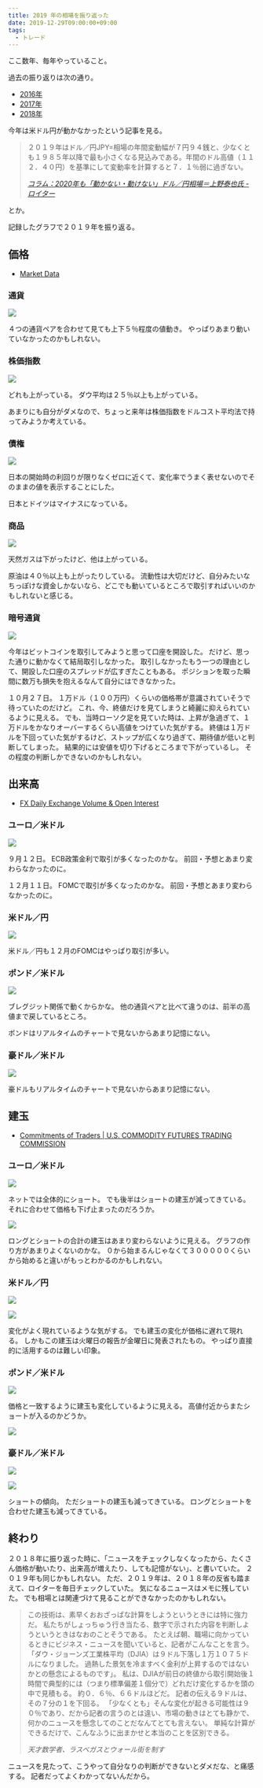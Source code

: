 ```yaml
---
title: 2019 年の相場を振り返った
date: 2019-12-29T09:00:00+09:00
tags:
  - トレード
---
```


ここ数年、毎年やっていること。

<!--more-->

過去の振り返りは次の通り。

* [2016年](/post/65/)
* [2017年](/post/75/)
* [2018年](/post/213/)

今年は米ドル円が動かなかったという記事を見る。

> ２０１９年はドル／円JPY=相場の年間変動幅が７円９４銭と、少なくとも１９８５年以降で最も小さくなる見込みである。年間のドル高値（１１２．４０円）を基準にして変動率を計算すると７．１％弱に過ぎない。
>
> <cite>[コラム：2020年も「動かない・動けない」ドル／円相場＝上野泰也氏 - ロイター](https://jp.reuters.com/article/column-ueno-idJPKBN1YS1H7)</cite>

とか。

記録したグラフで２０１９年を振り返る。

## 価格

* [Market Data](https://www.wsj.com/market-data)

### 通貨

![](/img/2019-12-29-01-01.jpg)

４つの通貨ペアを合わせて見ても上下５％程度の値動き。
やっぱりあまり動いていなかったのかもしれない。

### 株価指数

![](/img/2019-12-29-01-02.jpg)

どれも上がっている。
ダウ平均は２５％以上も上がっている。

あまりにも自分がダメなので、ちょっと来年は株価指数をドルコスト平均法で持ってみようか考えている。

### 債権

![](/img/2019-12-29-01-03.jpg)

日本の開始時の利回りが限りなくゼロに近くて、変化率でうまく表せないのでそのままの値を表示することにした。

日本とドイツはマイナスになっている。

<!-- ![](/img/2019-12-29-01-04.jpg) -->

### 商品

![](/img/2019-12-29-01-05.jpg)

天然ガスは下がったけど、他は上がっている。

原油は４０％以上も上がったりしている。
流動性は大切だけど、自分みたいなちっぽけな資金しかないなら、どこでも動いているところで取引すればいいのかもしれないと感じる。

### 暗号通貨

![](/img/2019-12-29-01-06.jpg)

今年はビットコインを取引してみようと思って口座を開設した。
だけど、思った通りに動かなくて結局取引しなかった。
取引しなかったもう一つの理由として、開設した口座のスプレッドが広すぎたこともある。
ポジションを取った瞬間に数万も損失を抱えるなんて自分にはできなかった。

１０月２７日。
１万ドル（１００万円）くらいの価格帯が意識されていそうで待っていたのだけど。
これ、今、終値だけを見てしまうと綺麗に抑えられているように見える。
でも、当時ローソク足を見ていた時は、上昇が急過ぎて、１万ドルをかなりオーバーするくらい高値をつけていた気がする。
終値は１万ドルを下回っていた気がするけど、ストップが広くなり過ぎて、期待値が低いと判断してしまった。
結果的には安値を切り下げるところまで下がっているし。
その程度の判断しかできないのかもしれない。

## 出来高

* [FX Daily Exchange Volume & Open Interest](https://www.cmegroup.com/market-data/volume-open-interest/fx-volume.html)

### ユーロ／米ドル

![](/img/2019-12-29-01-07.png)

９月１２日。
ECB政策金利で取引が多くなったのかな。
前回・予想とあまり変わらなかったのに。

１２月１１日。
FOMCで取引が多くなったのかな。
前回・予想とあまり変わらなかったのに。

### 米ドル／円

![](/img/2019-12-29-01-08.png)

米ドル／円も１２月のFOMCはやっぱり取引が多い。

### ポンド／米ドル

![](/img/2019-12-29-01-09.png)

ブレグジット関係で動くからかな。
他の通貨ペアと比べて違うのは、前半の高値まで戻しているところ。

ポンドはリアルタイムのチャートで見ないからあまり記憶にない。

### 豪ドル／米ドル

![](/img/2019-12-29-01-10.png)

豪ドルもリアルタイムのチャートで見ないからあまり記憶にない。

## 建玉

* [Commitments of Traders | U.S. COMMODITY FUTURES TRADING COMMISSION](https://www.cftc.gov/MarketReports/CommitmentsofTraders/index.htm)

### ユーロ／米ドル

![](/img/2019-12-29-01-11.png)

ネットでは全体的にショート。
でも後半はショートの建玉が減ってきている。
それに合わせて価格も下げ止まったのだろうか。

![](/img/2019-12-29-01-12.png)

ロングとショートの合計の建玉はあまり変わらないように見える。
グラフの作り方があまりよくないのかな。
０から始まるんじゃなくて３０００００くらいから始めると違いがもっとわかるのかもしれない。

### 米ドル／円

![](/img/2019-12-29-01-13.png)

![](/img/2019-12-29-01-14.png)

変化がよく現れているような気がする。
でも建玉の変化が価格に遅れて現れる。
しかもこの建玉は火曜日の報告が金曜日に発表されたもの。
やっぱり直接的に活用するのは難しい印象。

### ポンド／米ドル

![](/img/2019-12-29-01-15.png)

価格と一致するように建玉も変化しているように見える。
高値付近からまたショートが入るのかどうか。

![](/img/2019-12-29-01-16.png)

### 豪ドル／米ドル

![](/img/2019-12-29-01-17.png)

![](/img/2019-12-29-01-18.png)

ショートの傾向。
ただショートの建玉も減ってきている。
ロングとショートを合わせた建玉も減ってきている。

## 終わり

２０１８年に振り返った時に、「ニュースをチェックしなくなったから、たくさん価格が動いたり、出来高が増えたり、しても記憶がない」、と書いていた。
２０１９年も同じかもしれない。
ただ、２０１９年は、２０１８年の反省も踏まえて、ロイターを毎日チェックしていた。
気になるニュースはメモに残していた。
でも相場とは関連づけて見ることができなかったのかもしれない。

> この技術は、素早くおおざっぱな計算をしようというときには特に強力だ。
> 私たちがしょっちゅう行き当たる、数字で示された内容を判断しようというときはなおのことそうである。
> たとえば朝、職場に向かっているときにビジネス・ニュースを聞いていると、記者がこんなことを言う。
> 「ダウ・ジョーンズ工業株平均（DJIA）は９ドル下落し１万１０７５ドルになりました。
> 過熱した景気を冷ますべく金利が上昇するのではないかとの懸念によるものです」。
> 私は、DJIAが前日の終値から取引開始後１時間で典型的には（つまり標準偏差１個分で）どれだけ変化するかを頭の中で見積もる。
> 約０．６％、６６ドルほどだ。
> 記者の伝える９ドルは、その７分の１を下回る。
> 「少なくとも」そんな変化が起きる可能性は９０％であり、だから記者の言うのとは違い、市場の動きはとても静かで、何かのニュースを懸念してのことだなんてとても言えない。
> 単純な計算ができるだけで、こんなふうに出まかせと本当のことを区別できる。
>
> <cite>天才数学者、ラスベガスとウォール街を制す</cite>

ニュースを見たって、こうやって自分なりの判断ができないとダメだな、と痛感する。
記者だってよくわかってないんだから。
